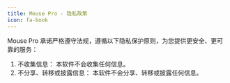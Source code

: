 ```yaml
---
title: Mouse Pro - 隐私政策
icon: fa-book
---
```


Mouse Pro 承诺严格遵守法规，遵循以下隐私保护原则，为您提供更安全、更可靠的服务：

1. 不收集信息： 本软件不会收集任何信息。
2. 不分享、转移或披露信息： 本软件不会分享、转移或披露任何信息。
